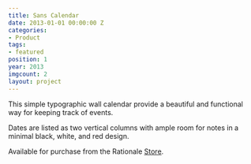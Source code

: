 ```yaml
---
title: Sans Calendar
date: 2013-01-01 00:00:00 Z
categories:
- Product
tags:
- featured
position: 1
year: 2013
imgcount: 2
layout: project
---
```


This simple typographic wall calendar provide a beautiful and functional way for keeping track of events.


Dates are listed as two vertical columns with ample room for notes in a minimal black, white, and red design.

Available for purchase from the Rationale [Store](http://www.rationale-design.com/store/).
